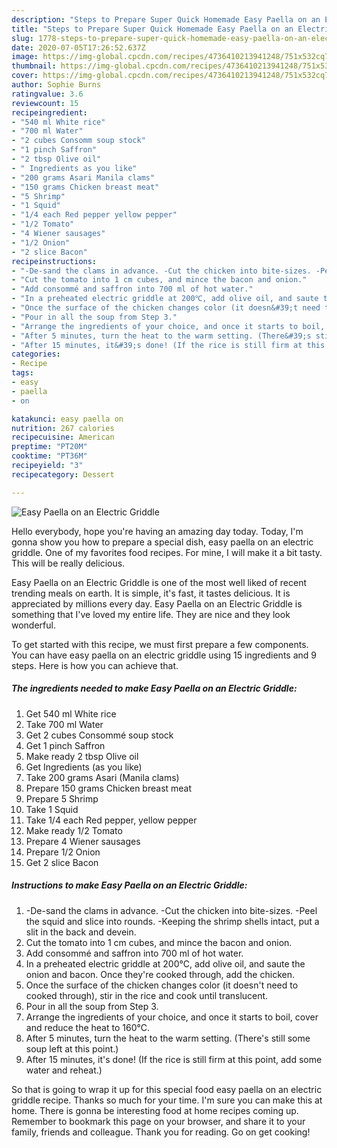 ```yaml
---
description: "Steps to Prepare Super Quick Homemade Easy Paella on an Electric Griddle"
title: "Steps to Prepare Super Quick Homemade Easy Paella on an Electric Griddle"
slug: 1778-steps-to-prepare-super-quick-homemade-easy-paella-on-an-electric-griddle
date: 2020-07-05T17:26:52.637Z
image: https://img-global.cpcdn.com/recipes/4736410213941248/751x532cq70/easy-paella-on-an-electric-griddle-recipe-main-photo.jpg
thumbnail: https://img-global.cpcdn.com/recipes/4736410213941248/751x532cq70/easy-paella-on-an-electric-griddle-recipe-main-photo.jpg
cover: https://img-global.cpcdn.com/recipes/4736410213941248/751x532cq70/easy-paella-on-an-electric-griddle-recipe-main-photo.jpg
author: Sophie Burns
ratingvalue: 3.6
reviewcount: 15
recipeingredient:
- "540 ml White rice"
- "700 ml Water"
- "2 cubes Consomm soup stock"
- "1 pinch Saffron"
- "2 tbsp Olive oil"
- " Ingredients as you like"
- "200 grams Asari Manila clams"
- "150 grams Chicken breast meat"
- "5 Shrimp"
- "1 Squid"
- "1/4 each Red pepper yellow pepper"
- "1/2 Tomato"
- "4 Wiener sausages"
- "1/2 Onion"
- "2 slice Bacon"
recipeinstructions:
- "-De-sand the clams in advance. -Cut the chicken into bite-sizes. -Peel the squid and slice into rounds. -Keeping the shrimp shells intact, put a slit in the back and devein."
- "Cut the tomato into 1 cm cubes, and mince the bacon and onion."
- "Add consommé and saffron into 700 ml of hot water."
- "In a preheated electric griddle at 200℃, add olive oil, and saute the onion and bacon. Once they&#39;re cooked through, add the chicken."
- "Once the surface of the chicken changes color (it doesn&#39;t need to cooked through), stir in the rice and cook until translucent."
- "Pour in all the soup from Step 3."
- "Arrange the ingredients of your choice, and once it starts to boil, cover and reduce the heat to 160℃."
- "After 5 minutes, turn the heat to the warm setting. (There&#39;s still some soup left at this point.)"
- "After 15 minutes, it&#39;s done! (If the rice is still firm at this point, add some water and reheat.)"
categories:
- Recipe
tags:
- easy
- paella
- on

katakunci: easy paella on 
nutrition: 267 calories
recipecuisine: American
preptime: "PT20M"
cooktime: "PT36M"
recipeyield: "3"
recipecategory: Dessert

---
```



![Easy Paella on an Electric Griddle](https://img-global.cpcdn.com/recipes/4736410213941248/751x532cq70/easy-paella-on-an-electric-griddle-recipe-main-photo.jpg)

Hello everybody, hope you're having an amazing day today. Today, I'm gonna show you how to prepare a special dish, easy paella on an electric griddle. One of my favorites food recipes. For mine, I will make it a bit tasty. This will be really delicious.



Easy Paella on an Electric Griddle is one of the most well liked of recent trending meals on earth. It is simple, it's fast, it tastes delicious. It is appreciated by millions every day. Easy Paella on an Electric Griddle is something that I've loved my entire life. They are nice and they look wonderful.


To get started with this recipe, we must first prepare a few components. You can have easy paella on an electric griddle using 15 ingredients and 9 steps. Here is how you can achieve that.

<!--inarticleads1-->

##### The ingredients needed to make Easy Paella on an Electric Griddle:

1. Get 540 ml White rice
1. Take 700 ml Water
1. Get 2 cubes Consommé soup stock
1. Get 1 pinch Saffron
1. Make ready 2 tbsp Olive oil
1. Get  Ingredients (as you like)
1. Take 200 grams Asari (Manila clams)
1. Prepare 150 grams Chicken breast meat
1. Prepare 5 Shrimp
1. Take 1 Squid
1. Take 1/4 each Red pepper, yellow pepper
1. Make ready 1/2 Tomato
1. Prepare 4 Wiener sausages
1. Prepare 1/2 Onion
1. Get 2 slice Bacon




<!--inarticleads2-->

##### Instructions to make Easy Paella on an Electric Griddle:

1. -De-sand the clams in advance. -Cut the chicken into bite-sizes. -Peel the squid and slice into rounds. -Keeping the shrimp shells intact, put a slit in the back and devein.
1. Cut the tomato into 1 cm cubes, and mince the bacon and onion.
1. Add consommé and saffron into 700 ml of hot water.
1. In a preheated electric griddle at 200℃, add olive oil, and saute the onion and bacon. Once they&#39;re cooked through, add the chicken.
1. Once the surface of the chicken changes color (it doesn&#39;t need to cooked through), stir in the rice and cook until translucent.
1. Pour in all the soup from Step 3.
1. Arrange the ingredients of your choice, and once it starts to boil, cover and reduce the heat to 160℃.
1. After 5 minutes, turn the heat to the warm setting. (There&#39;s still some soup left at this point.)
1. After 15 minutes, it&#39;s done! (If the rice is still firm at this point, add some water and reheat.)




So that is going to wrap it up for this special food easy paella on an electric griddle recipe. Thanks so much for your time. I'm sure you can make this at home. There is gonna be interesting food at home recipes coming up. Remember to bookmark this page on your browser, and share it to your family, friends and colleague. Thank you for reading. Go on get cooking!
